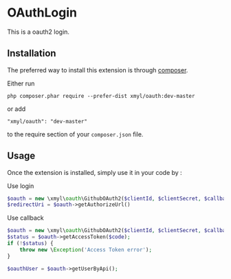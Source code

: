 OAuthLogin
==========
This is a oauth2 login.

Installation
------------

The preferred way to install this extension is through [composer](http://getcomposer.org/download/).

Either run

```
php composer.phar require --prefer-dist xmyl/oauth:dev-master
```

or add

```
"xmyl/oauth": "dev-master"
```

to the require section of your `composer.json` file.


Usage
-----

Once the extension is installed, simply use it in your code by  :

Use login

```php
$oauth = new \xmyl\oauth\GithubOAuth2($clientId, $clientSecret, $callbackUrl);
$redirectUri = $oauth->getAuthorizeUrl()
```

Use callback
```php
$oauth = new \xmyl\oauth\GithubOAuth2($clientId, $clientSecret, $callbackUrl);
$status = $oauth->getAccessToken($code);
if (!$status) {
    throw new \Exception('Access Token error');
}

$oauthUser = $oauth->getUserByApi();
```

